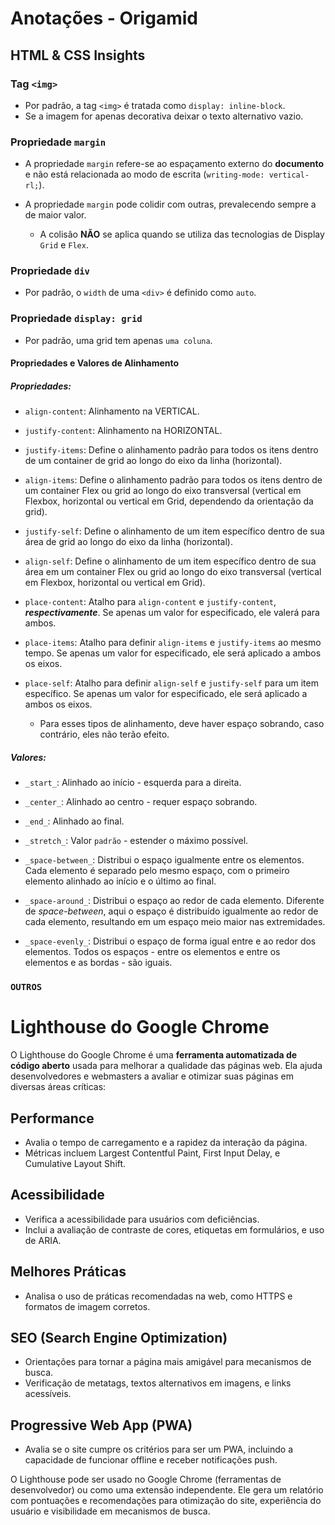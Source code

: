 # Anotações - Origamid

## HTML & CSS Insights

### Tag `<img>`

- Por padrão, a tag `<img>` é tratada como `display: inline-block`.
- Se a imagem for apenas decorativa deixar o texto alternativo vazio.

### Propriedade `margin`

- A propriedade `margin` refere-se ao espaçamento externo do **documento** e não está relacionada ao modo de escrita (`writing-mode: vertical-rl;`).

- A propriedade `margin` pode colidir com outras, prevalecendo sempre a de maior valor.
  - A colisão **NÃO** se aplica quando se utiliza das tecnologias de Display `Grid` e `Flex`.

### Propriedade `div`

- Por padrão, o `width` de uma `<div>` é definido como `auto`.

### Propriedade `display: grid`

- Por padrão, uma grid tem apenas `uma coluna`.

#### Propriedades e Valores de Alinhamento

##### Propriedades:

- `align-content`: Alinhamento na VERTICAL.

- `justify-content`: Alinhamento na HORIZONTAL.

- `justify-items`: Define o alinhamento padrão para todos os itens dentro de um container de grid ao longo do eixo da linha (horizontal).

- `align-items`: Define o alinhamento padrão para todos os itens dentro de um container Flex ou grid ao longo do eixo transversal (vertical em Flexbox, horizontal ou vertical em Grid, dependendo da orientação da grid).

- `justify-self`: Define o alinhamento de um item específico dentro de sua área de grid ao longo do eixo da linha (horizontal).

- `align-self`: Define o alinhamento de um item específico dentro de sua área em um container Flex ou grid ao longo do eixo transversal (vertical em Flexbox, horizontal ou vertical em Grid).

- `place-content`: Atalho para `align-content` e `justify-content`, **_respectivamente_**. Se apenas um valor for especificado, ele valerá para ambos.
- `place-items`: Atalho para definir `align-items` e `justify-items` ao mesmo tempo. Se apenas um valor for especificado, ele será aplicado a ambos os eixos.

- `place-self`: Atalho para definir `align-self` e `justify-self` para um item específico. Se apenas um valor for especificado, ele será aplicado a ambos os eixos.

  - Para esses tipos de alinhamento, deve haver espaço sobrando, caso contrário, eles não terão efeito.

##### Valores:

- `_start_`: Alinhado ao início - esquerda para a direita.

- `_center_`: Alinhado ao centro - requer espaço sobrando.

- `_end_`: Alinhado ao final.

- `_stretch_`: Valor `padrão` - estender o máximo possível.

- `_space-between_`: Distribui o espaço igualmente entre os elementos. Cada elemento é separado pelo mesmo espaço, com o primeiro elemento alinhado ao início e o último ao final.

- `_space-around_`: Distribui o espaço ao redor de cada elemento. Diferente de _space-between_, aqui o espaço é distribuído igualmente ao redor de cada elemento, resultando em um espaço meio maior nas extremidades.

- `_space-evenly_`: Distribui o espaço de forma igual entre e ao redor dos elementos. Todos os espaços - entre os elementos e entre os elementos e as bordas - são iguais.

### `OUTROS`

# Lighthouse do Google Chrome

O Lighthouse do Google Chrome é uma **ferramenta automatizada de código aberto** usada para melhorar a qualidade das páginas web. Ela ajuda desenvolvedores e webmasters a avaliar e otimizar suas páginas em diversas áreas críticas:

## Performance

- Avalia o tempo de carregamento e a rapidez da interação da página.
- Métricas incluem Largest Contentful Paint, First Input Delay, e Cumulative Layout Shift.

## Acessibilidade

- Verifica a acessibilidade para usuários com deficiências.
- Inclui a avaliação de contraste de cores, etiquetas em formulários, e uso de ARIA.

## Melhores Práticas

- Analisa o uso de práticas recomendadas na web, como HTTPS e formatos de imagem corretos.

## SEO (Search Engine Optimization)

- Orientações para tornar a página mais amigável para mecanismos de busca.
- Verificação de metatags, textos alternativos em imagens, e links acessíveis.

## Progressive Web App (PWA)

- Avalia se o site cumpre os critérios para ser um PWA, incluindo a capacidade de funcionar offline e receber notificações push.

O Lighthouse pode ser usado no Google Chrome (ferramentas de desenvolvedor) ou como uma extensão independente. Ele gera um relatório com pontuações e recomendações para otimização do site, experiência do usuário e visibilidade em mecanismos de busca.
